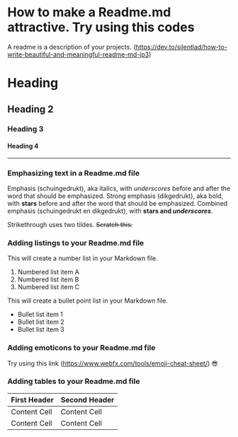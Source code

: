 # How to make a Readme.md attractive. Try using this codes
A readme is a description of your projects. 
(https://dev.to/silentlad/how-to-write-beautiful-and-meaningful-readme-md-jp3)

# Heading

## Heading 2

### Heading 3

#### Heading 4

----

### Emphasizing text in a Readme.md file
Emphasis (schuingedrukt), aka italics, with _underscores_ before and after the word that should be emphasized. 
Strong emphasis (dikgedrukt), aka bold, with **stars** before and after the word that should be emphasized.
Combined emphasis (schuingedrukt en dikgedrukt), with **stars and _underscores_**.

Strikethrough uses two tildes. ~~Scratch this.~~


### Adding listings to your Readme.md file
This will create a number list in your Markdown file. 
1. Numbered list item A
2. Numbered list item B
3. Numbered list item C


This will create a bullet point list in your Markdown file.
* Bullet list item 1
* Bullet list item 2
* Bullet list item 3

### Adding emoticons to your Readme.md file
Try using this link (https://www.webfx.com/tools/emoji-cheat-sheet/) 
:sunglasses:

### Adding tables to your Readme.md file
First Header  | Second Header
------------- | -------------
Content Cell  | Content Cell
Content Cell  | Content Cell

